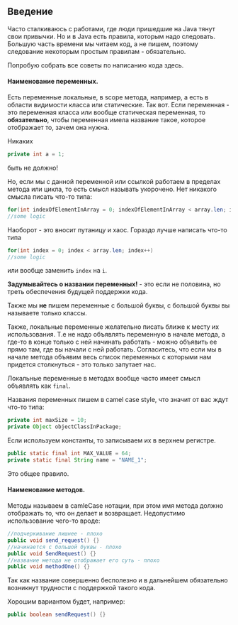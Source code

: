 ## Введение
Часто сталкиваюсь с работами, где люди пришедшие на Java тянут свои привычки.
Но и в Java есть правила, которым надо следовать.
Большую часть времени мы читаем код, а не пишем, поэтому следование некоторым простым правилам - обязательно.

Попробую собрать все советы по написанию кода здесь.

#### Наименование переменных.
Есть переменные локальные, в scope метода, например, а есть в области видимости класса или статические.
Так вот. Если переменная - это переменная класса или вообще статическая переменная, то **обязательно**, чтобы переменная имела название такое, которое отображает то, зачем она нужна.

Никаких
```java
private int a = 1;
```
быть не должно!

Но, если мы с данной переменной или ссылкой работаем в пределах метода или цикла, то есть смысл называть укорочено.
Нет никакого смысла писать что-то типа:
```java
for(int indexOfElementInArray = 0; indexOfElementInArray < array.len; indexOfElementInArray++)
//some logic
```

Наоборот - это вносит путаницу и хаос. Гораздо лучше написать что-то типа
```java
for(int index = 0; index < array.len; index++)
//some logic
```

или вообще заменить `index` на `i`.

**Задумывайтесь о названии переменных!** - это если не половина, но треть обеспечения будущей поддержки кода.

Также мы **не** пишем переменные с большой буквы, с большой буквы вы называете только классы.

Также, локальные переменные желательно писать ближе к месту их использования.
Т.е не надо объявлять переменную в начале метода, а где-то в конце только с ней начинать работать - можно объявить ее прямо там, где вы начали с ней работать.
Согласитесь, что если мы в начале метода объявим весь список переменных с которыми нам придется столкнуться - это только запутает нас.

Локальные переменные в методах вообще часто имеет смысл объявлять как `final`.

Названия переменных пишем в camel case style, что значит от вас ждут что-то типа:
```java
private int maxSize = 10;
private Object objectClassInPackage;
```

Если используем константы, то записываем их в верхнем регистре.
```java
public static final int MAX_VALUE = 64;
private static final String name = "NAME_1";
```
Это общее правило.

#### Наименование методов.
Методы называем в camleCase нотации, при этом имя метода должно отображать то, что он делает и возвращает.
Недопустимо использование чего-то вроде:
```java
//подчеркивание лишнее - плохо
public void send_request() {}
//начинается с большой буквы - плохо
public void SendRequest() {}
//название метода не отображает его суть - плохо
public void methodOne() {}
```
Так как название совершенно бесполезно и в дальнейшем обязательно возникнут трудности с поддержкой такого кода.

Хорошим вариантом будет, например:
```java
public boolean sendRequest() {}
```
